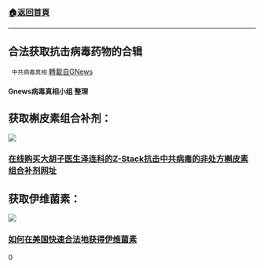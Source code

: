 ###  [:house:返回首頁](https://github.com/ourhimalayas/txt)
---


## 合法获取抗击病毒药物的合辑
` 中共病毒真相` [轉載自GNews](https://gnews.org/zh-hans/1543592/)

#### Gnews病毒真相小组 整理



## 获取槲皮素组合补剂：


![](https://assets.gnews.org/wp-content/uploads/2021/09/在线购买大胡子医生泽连科的Z-Stack抗击中共病毒的非处方槲皮素组合补剂网址-logo.jpg)


### [在线购买大胡子医生泽连科的Z-Stack抗击中共病毒的非处方槲皮素组合补剂网址](https://gnews.org/zh-hans/1489518/)







## 获取伊维菌素：


[![](https://assets.gnews.org/wp-content/uploads/2021/09/anhs1p-o837u-1.jpg)](https://gnews.org/zh-hans/1462583/)


### [如何在美国快速合法地获得伊维菌素](https://gnews.org/zh-hans/1462583/)





0
